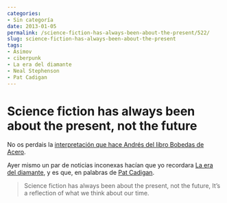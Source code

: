 ```yaml
---
categories:
- Sin categoría
date: 2013-01-05
permalink: /science-fiction-has-always-been-about-the-present/522/
slug: science-fiction-has-always-been-about-the-present
tags:
- Asimov
- ciberpunk
- La era del diamante
- Neal Stephenson
- Pat Cadigan
---
```


# Science fiction has always been about the present, not the future

No os perdais la [interpretación que hace Andrés del libro Bobedas de Acero](http://nosolosoftware.com/bovedas-de-acero/).

Ayer mismo un par de noticias inconexas hacían que yo recordara [La era del diamante](http://conocimientoabierto.es/la-era-del-diamante-ciencia-ficcion/519/), y es que, en palabras de [Pat Cadigan](http://www.wired.com/wired/archive/9.06/mustread_pr.html).

> Science fiction has always been about the present, not the future, It’s a reflection of what we think about our time.